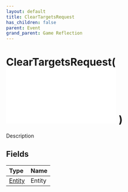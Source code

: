 ```yaml
---
layout: default
title: ClearTargetsRequest
has_children: false
parent: Event
grand_parent: Game Reflection
---
```

# ClearTargetsRequest( ![ EntityEventBase ](/game-reflection/events/entity_event_base.md) )
Description 

## Fields
| Type | Name |
|:-------------|:--------------|
| [Entity](/game-reflection/classes/entity.md) | Entity |
